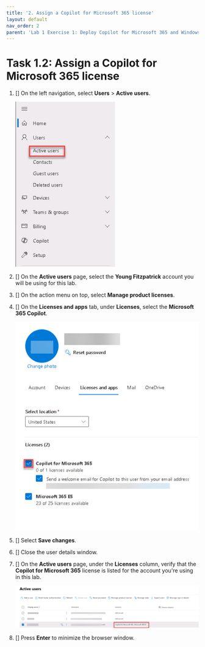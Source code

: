 ```yaml
---
title: '2. Assign a Copilot for Microsoft 365 license'
layout: default
nav_order: 2
parent: 'Lab 1 Exercise 1: Deploy Copilot for Microsoft 365 and Windows Copilot'
---
```


# Task 1.2: Assign a Copilot for Microsoft 365 license

1. [] On the left navigation, select **Users** > **Active users**.

    ![4a.jpg](../media/lab1/4a.jpg)        

1. [] On the **Active users** page, select the **Young Fitzpatrick** account you will be using for this lab.

1. [] On the action menu on top, select **Manage product licenses**.

1. [] On the **Licenses and apps** tab, under **Licenses**, select the **Microsoft 365 Copilot**.

    ![6a.jpg](../media/lab1/6a.jpg)

1. [] Select **Save changes**.

1. [] Close the user details window.

1. [] On the **Active users** page, under the **Licenses** column, verify that the **Copilot for Microsoft 365** license is listed for the account you're using in this lab.

    ![b4.jpg](../media/lab1/b4.jpg)

1. [] Press **Enter** to minimize the browser window.
